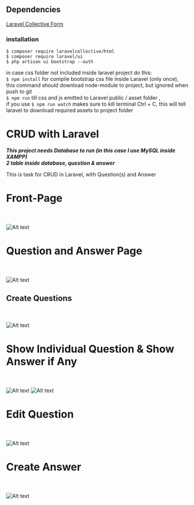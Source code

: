 ## Dependencies

<a href="https://laravelcollective.com/docs/5.2/html">Laravel Collective Form</a>

### installation
    $ composer require laravelcollective/html
    $ composer require laravel/ui
    $ php artisan ui bootstrap --auth
    
   in case css folder not included inside laravel project do this:<br>
   `$ npm install` for compile bootstrap css file inside Laravel (only once), <br>
   this command should download node-module to project, but ignored when push to git<br>
   `$ npm run` till css and js emitted to Laravel public / asset folder ,<br>
   if you use `$ npm run watch` makes sure to kill terminal Ctrl + C, this will tell laravel to download required assets to project folder<br>
   
# CRUD with Laravel

***This project needs Database to run (in this case I use MySQL inside XAMPP)<br>
    2 table inside database, question & answer***<br>

This is task for CRUD in Laravel, with Question(s) and Answer
   
# Front-Page
<br><br>
![Alt text](blob/Capture.PNG?raw=true "Home")

# Question and Answer Page
<br><br>
![Alt text](blob/Capture2.PNG?raw=true "Main")

## Create Questions
<br><br>
![Alt text](blob/Capture3.PNG?raw=true "Main")

# Show Individual Question & Show Answer if Any
<br><br>
![Alt text](blob/Capture4.PNG?raw=true "Show")
![Alt text](blob/Capture5.PNG?raw=true "Show")

# Edit Question
<br><br>
![Alt text](blob/Capture6.PNG?raw=true "Main")

# Create Answer
<br><br>
![Alt text](blob/Capture7.PNG?raw=true "Main")
